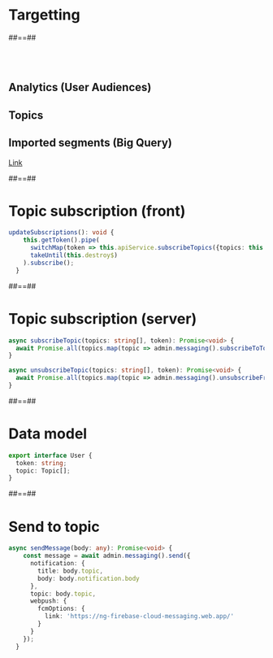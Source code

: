 <!-- .slide: class="transition bg-pink" -->

# Targetting

##==##

<br><br>

## Analytics (User Audiences)

## Topics

## Imported segments (Big Query)

[Link](https://youtu.be/LR7JIsxKpBU?t=15878)

##==##

# Topic subscription (front)

<!-- .slide: class="with-code" -->

```typescript [1,6|2,4,5|3|1-6]
updateSubscriptions(): void {
    this.getToken().pipe(
      switchMap(token => this.apiService.subscribeTopics({topics: this.form.value, token})),
      takeUntil(this.destroy$)
    ).subscribe();
  }
```
<!-- .element class="big-code" -->

##==##

# Topic subscription (server)

<!-- .slide: class="with-code" -->

```typescript [1-3|4-7|1-7]
async subscribeTopic(topics: string[], token): Promise<void> {
  await Promise.all(topics.map(topic => admin.messaging().subscribeToTopic(token, topic)));
}

async unsubscribeTopic(topics: string[], token): Promise<void> {
  await Promise.all(topics.map(topic => admin.messaging().unsubscribeFromTopic(token, topic)))
}
```
<!-- .element class="big-code" -->

##==##

# Data model

<!-- .slide: class="with-code" -->
```typescript
export interface User {
  token: string;
  topic: Topic[];
}
```
<!-- .element class="big-code" -->

##==##

# Send to topic

<!-- .slide: class="with-code" -->

```typescript [1-14]
async sendMessage(body: any): Promise<void> {
    const message = await admin.messaging().send({
      notification: {
        title: body.topic,
        body: body.notification.body
      },
      topic: body.topic,
      webpush: {
        fcmOptions: {
          link: 'https://ng-firebase-cloud-messaging.web.app/'
        }
      }
    });
  }
```
